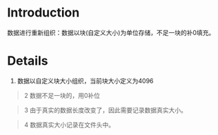 # Introduction #

数据进行重新组织：数据以块(自定义大小)为单位存储，不足一块的补0填充。


# Details #

  1. 数据以自定义块大小组织，当前块大小定义为4096

> 2 数据不足一块的，用0补位

> 3 由于真实的数据长度改变了，因此需要记录数据真实大小。

> 4 数据真实大小记录在文件头中。